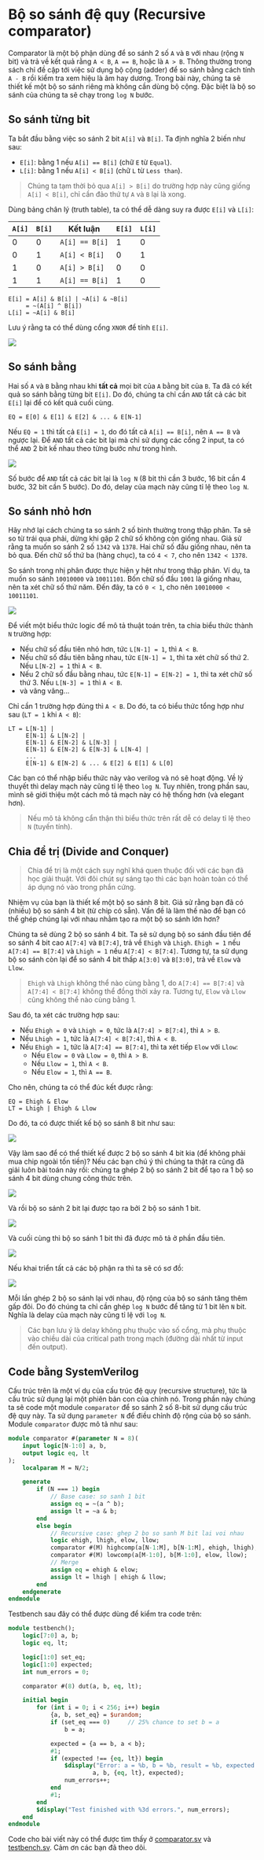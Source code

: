 # Bộ so sánh đệ quy (Recursive comparator)

Comparator là một bộ phận dùng để so sánh 2 số `A` và `B` với nhau (rộng `N` bit) và
trả về kết quả rằng `A < B`, `A == B`, hoặc là `A > B`.
Thông thường trong sách chỉ đề cập tới việc sử dụng bộ cộng (adder) để so sánh bằng cách
tính `A - B` rồi kiểm tra xem hiệu là âm hay dương.
Trong bài này, chúng ta sẽ thiết kế một bộ so sánh riêng mà không cần dùng bộ cộng.
Đặc biệt là bộ so sánh của chúng ta sẽ chạy trong `log N` bước.

## So sánh từng bit
Ta bắt đầu bằng việc so sánh 2 bit `A[i]` và `B[i]`. Ta định nghĩa 2 biến như sau:
- `E[i]`: bằng 1 nếu `A[i] == B[i]` (chữ `E` từ `Equal`).
- `L[i]`: bằng 1 nếu `A[i] < B[i]` (chữ `L` từ `Less than`).

> Chúng ta tạm thời bỏ qua `A[i] > B[i]` do trường hợp này cũng giống `A[i] < B[i]`,
> chỉ cần đảo thứ tự `A` và `B` lại là xong.

Dùng bảng chân lý (truth table), ta có thể dễ dàng suy ra được `E[i]` và `L[i]`:

| `A[i]` | `B[i]` | Kết luận | `E[i]` | `L[i]` |
| --- | --- | --- | --- | --- |
| 0 | 0 | `A[i] == B[i]` | 1 | 0 |
| 0 | 1 | `A[i] < B[i]` | 0 | 1 |
| 1 | 0 | `A[i] > B[i]` | 0 | 0 |
| 1 | 1 | `A[i] == B[i]` | 1 | 0 |

```
E[i] = A[i] & B[i] | ~A[i] & ~B[i]
     = ~(A[i] ^ B[i])
L[i] = ~A[i] & B[i]
```

Lưu ý rằng ta có thể dùng cổng `XNOR` để tính `E[i]`.

![](figures/BitComp.png)

## So sánh bằng
Hai số `A` và `B` bằng nhau khi **tất cả** mọi bit của `A` bằng bit của `B`.
Ta đã có kết quả so sánh bằng từng bit `E[i]`.
Do đó, chúng ta chỉ cần `AND` tất cả các bit `E[i]` lại để có kết quả cuối cùng.
```
EQ = E[0] & E[1] & E[2] & ... & E[N-1]
```
Nếu `EQ = 1` thì tất cả `E[i] = 1`, do đó tất cả `A[i] == B[i]`, nên `A == B` và ngược lại.
Để `AND` tất cả các bit lại mà chỉ sử dụng các cổng 2 input, ta có thể `AND` 2 bit kế nhau theo từng bước như trong hình.

![](figures/EqComp.png)

Số bước để `AND` tất cả các bit lại là `log N` (8 bit thì cần 3 bước, 16 bit cần 4 bước, 32 bit cần 5 bước).
Do đó, delay của mạch này cũng tỉ lệ theo `log N`.

## So sánh nhỏ hơn
Hãy nhớ lại cách chúng ta so sánh 2 số bình thường trong thập phân.
Ta sẽ so từ trái qua phải, dừng khi gặp 2 chữ số không còn giống nhau.
Giả sử rằng ta muốn so sánh 2 số `1342` và `1378`.
Hai chữ số đầu giống nhau, nên ta bỏ qua. Đến chữ số thứ ba (hàng chục),
ta có `4 < 7`, cho nên `1342 < 1378`.

So sánh trong nhị phân được thực hiện y hệt như trong thập phân.
Ví dụ, ta muốn so sánh `10010000` và `10011101`.
Bốn chữ số đầu `1001` là giống nhau, nên ta xét chữ số thứ năm.
Đến đây, ta có `0 < 1`, cho nên `10010000 < 10011101`.

![](figures/IneqCompExamples.png)

Để viết một biểu thức logic để mô tả thuật toán trên,
ta chia biểu thức thành `N` trường hợp:
- Nếu chữ số đầu tiên nhỏ hơn, tức `L[N-1] = 1`, thì `A < B`.
- Nếu chữ số đầu tiên bằng nhau, tức `E[N-1] = 1`, thì ta xét chữ số thứ 2.
Nếu `L[N-2] = 1` thì `A < B`.
- Nếu 2 chữ số đầu bằng nhau, tức `E[N-1] = E[N-2] = 1`, thì ta xét chữ số thứ 3.
Nếu `L[N-3] = 1` thì `A < B`.
- và vâng vâng...

Chỉ cần 1 trường hợp đúng thì `A < B`. Do đó, ta có biểu thức tổng hợp như sau (`LT = 1` khi `A < B`):
```
LT = L[N-1] |
     E[N-1] & L[N-2] |
     E[N-1] & E[N-2] & L[N-3] |
     E[N-1] & E[N-2] & E[N-3] & L[N-4] |
     ...
     E[N-1] & E[N-2] & ... & E[2] & E[1] & L[0]
```

Các bạn có thể nhập biểu thức này vào verilog và nó sẽ hoạt động. Về lý thuyết thì delay mạch này cũng tỉ lệ theo `log N`.
Tuy nhiên, trong phần sau, mình sẽ giới thiệu một cách mô tả mạch này có hệ thống hơn (và elegant hơn).

> Nếu mô tả không cẩn thận thì biểu thức trên rất dễ có delay tỉ lệ theo `N` (tuyến tính).

## Chia để trị (Divide and Conquer)

> Chia để trị là một cách suy nghĩ khá quen thuộc đối với các bạn đã học giải thuật.
> Với đôi chút sự sáng tạo thì các bạn hoàn toàn có thể áp dụng nó vào trong phần cứng.

Nhiệm vụ của bạn là thiết kế một bộ so sánh 8 bit.
Giả sử rằng bạn đã có (nhiều) bộ so sánh 4 bit (từ chip có sẵn).
Vấn đề là làm thế nào để bạn có thể ghép chúng lại với nhau nhằm tạo ra một bộ so sánh lớn hơn?

Chúng ta sẽ dùng 2 bộ so sánh 4 bit.
Ta sẽ sử dụng bộ so sánh đầu tiên để so sánh 4 bit cao `A[7:4]` và `B[7:4]`, trả về `Ehigh` và `Lhigh`.
`Ehigh = 1` nếu `A[7:4] == B[7:4]` và `Lhigh = 1` nếu `A[7:4] < B[7:4]`.
Tương tự, ta sử dụng bộ so sánh còn lại để so sánh 4 bit thấp `A[3:0]` và `B[3:0]`, trả về `Elow` và `Llow`.

> `Ehigh` và `Lhigh` không thể nào cùng bằng 1, do `A[7:4] == B[7:4]` và `A[7:4] < B[7:4]` không thể đồng thời xảy ra.
> Tương tự, `Elow` và `Llow` cũng không thể nào cùng bằng 1.

Sau đó, ta xét các trường hợp sau:
- Nếu `Ehigh = 0` và `Lhigh = 0`, tức là `A[7:4] > B[7:4]`, thì `A > B`.
- Nếu `Lhigh = 1`, tức là `A[7:4] < B[7:4]`, thì `A < B`.
- Nếu `Ehigh = 1`, tức là `A[7:4] == B[7:4]`, thì ta xét tiếp `Elow` với `Llow`:
    - Nếu `Elow = 0` và `Llow = 0`, thì `A > B`.
    - Nếu `Llow = 1`, thì `A < B`.
    - Nếu `Elow = 1`, thì `A == B`.

Cho nên, chúng ta có thể đúc kết được rằng:
```
EQ = Ehigh & Elow
LT = Lhigh | Ehigh & Llow
```

Do đó, ta có được thiết kế bộ so sánh 8 bit như sau:

![](figures/Comp8.png)

Vậy làm sao để có thể thiết kế được 2 bộ so sánh 4 bit kia (để không phải mua chip ngoài tốn tiền)?
Nếu các bạn chú ý thì chúng ta thật ra cũng đã giải luôn bài toán này rồi:
chúng ta ghép 2 bộ so sánh 2 bit để tạo ra 1 bộ so sánh 4 bit dùng chung công thức trên.

![](figures/Comp4.png)

Và rồi bộ so sánh 2 bit lại được tạo ra bởi 2 bộ so sánh 1 bit.

![](figures/Comp2.png)

Và cuối cùng thì bộ so sánh 1 bit thì đã được mô tả ở phần đầu tiên.

![](figures/BitComp.png)

Nếu khai triển tất cả các bộ phận ra thì ta sẽ có sơ đồ:

![](figures/CompFull.png)

Mỗi lần ghép 2 bộ so sánh lại với nhau, độ rộng của bộ so sánh tăng thêm gấp đôi.
Do đó chúng ta chỉ cần ghép `log N` bước để tăng từ 1 bit lên `N` bit. Nghĩa là delay của mạch này cũng tỉ lệ với `log N`.

> Các bạn lưu ý là delay không phụ thuộc vào số cổng, mà phụ thuộc vào chiều dài của critical path trong mạch (đường dài nhất từ input đến output).

## Code bằng SystemVerilog
Cấu trúc trên là một ví dụ của cấu trúc đệ quy (recursive structure),
tức là cấu trúc sử dụng lại một phiên bản con của chính nó.
Trong phần này chúng ta sẽ code một module `comparator` để so sánh 2 số 8-bit sử dụng cấu trúc đệ quy này.
Ta sử dụng `parameter N` để điều chỉnh độ rộng của bộ so sánh.
Module `comparator` được mô tả như sau:
```systemverilog
module comparator #(parameter N = 8)(
    input logic[N-1:0] a, b,
    output logic eq, lt
);
    localparam M = N/2;

    generate
        if (N === 1) begin
            // Base case: so sanh 1 bit
            assign eq = ~(a ^ b);
            assign lt = ~a & b;
        end
        else begin
            // Recursive case: ghep 2 bo so sanh M bit lai voi nhau
            logic ehigh, lhigh, elow, llow;
            comparator #(M) highcomp(a[N-1:M], b[N-1:M], ehigh, lhigh);
            comparator #(M) lowcomp(a[M-1:0], b[M-1:0], elow, llow);
            // Merge
            assign eq = ehigh & elow;
            assign lt = lhigh | ehigh & llow;
        end
    endgenerate
endmodule
```
Testbench sau đây có thể được dùng để kiểm tra code trên:
```systemverilog
module testbench();
    logic[7:0] a, b;
    logic eq, lt;

    logic[1:0] set_eq;
    logic[1:0] expected;
    int num_errors = 0;

    comparator #(8) dut(a, b, eq, lt);

    initial begin
        for (int i = 0; i < 256; i++) begin
            {a, b, set_eq} = $urandom;
            if (set_eq === 0)     // 25% chance to set b = a
                b = a;

            expected = {a == b, a < b};
            #1;
            if (expected !== {eq, lt}) begin
                $display("Error: a = %b, b = %b, result = %b, expected = %b",
                        a, b, {eq, lt}, expected);
                num_errors++;
            end
            #1;
        end
        $display("Test finished with %3d errors.", num_errors);
    end
endmodule
```
Code cho bài viết này có thể được tìm thấy ở [comparator.sv](comparator.sv) và [testbench.sv](testbench.sv).
Cảm ơn các bạn đã theo dõi.
